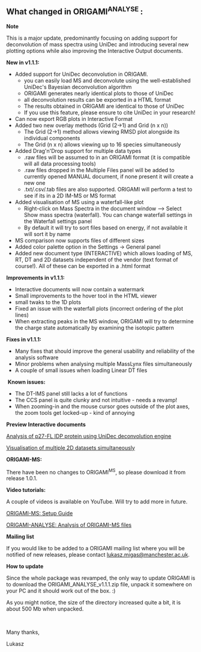 <h2><strong>What changed in ORIGAMI<sup>ANALYSE&nbsp;</sup>:</strong></h2>
<p><strong>Note</strong>&nbsp;</p>
<p>This is a major update, predominantly focusing on adding support for deconvolution of mass spectra using UniDec and introducing several new plotting options while also improving the Interactive Output documents.</p>
<p><strong>New in v1.1.1:</strong></p>
<ul>
<li>Added support for UniDec deconvolution in ORIGAMI. <br />
<ul>
<li>you can easily load MS and deconvolute using the well-established UniDec's Bayesian deconvolution algorithm</li>
<li>ORIGAMI generates nearly identical plots to those of UniDec</li>
<li>all deconvolution results can be exported in a HTML format</li>
<li>The results obtained in ORIGAMI are identical to those of UniDec</li>
<li>If you use this feature, please ensure to cite UniDec in your research!</li>
</ul>
</li>
<li>Can now export RGB plots in Interactive Format</li>
<li>Added two new overlay methods (Grid (2-&gt;1) and Grid (n x n))
<ul>
<li>The Grid (2-&gt;1) method allows viewing RMSD plot alongside its individual components</li>
<li>The Grid (n x n) allows viewing up to 16 species simultaneously</li>
</ul>
</li>
<li>Added Drag'n'Drop support for multiple data types
<ul>
<li>.raw files will be assumed to in an ORIGAMI format (it is compatible will all data processing tools)</li>
<li>.raw files dropped in the Multiple Files panel will be added to currently opened MANUAL document, if none present it will create a new one</li>
<li>.txt/.csv/.tab files are also supported. ORIGAMI will perform a test to see if its in a 2D IM-MS or MS format</li>
</ul>
</li>
<li>Added visualisation of MS using a waterfall-like plot
<ul>
<li>Right-click on Mass Spectra in the document window --&gt; Select Show mass spectra (waterfall). You can change waterfall settings in the Waterfall settings panel</li>
<li>By default it will try to sort files based on energy, if not available it will sort it by name</li>
</ul>
</li>
<li>MS comparison now supports files of different sizes</li>
<li>Added color palette option in the Settings -&gt; General panel</li>
<li>Added new document type (INTERACTIVE) which allows loading of MS, RT, DT and 2D datasets independent of the vendor (text format of course!). All of these can be exported in a .html format</li>
</ul>
<p><strong>Improvements in v1.1.1:</strong></p>
<ul>
<li>Interactive documents will now contain a watermark</li>
<li>Small improvements to the hover tool in the HTML viewer</li>
<li>small twaks to the 1D plots</li>
<li>Fixed an issue with the waterfall plots (incorrect ordering of the plot lines)</li>
<li>When extracting peaks in the MS window, ORIGAMI will try to determine the charge state automatically by examining the isotopic pattern</li>
</ul>
<p><strong>Fixes in v1.1.1:</strong></p>
<ul>
<li>Many fixes that should improve the general usability and reliability of the analysis software</li>
<li>Minor problems when analysing multiple MassLynx files simultaneously</li>
<li>A couple of small issues when loading Linear DT files</li>
</ul>
<p>&nbsp;<strong>Known issues:</strong></p>
<ul>
<li>The DT-IMS panel still lacks a lot of functions</li>
<li>The CCS panel is quite clunky and not intuitive - needs a revamp!</li>
<li>When zooming-in and the mouse cursor goes outside of the plot axes, the zoom tools get locked-up - kind of annoying</li>
</ul>
<p><strong>Preview Interactive documents</strong></p>
<p><a href="http://htmlpreview.github.io/?https://github.com/lukasz-migas/ORIGAMI/blob/master/ORIGAMI_ANALYSE/v1.1.1/p27FL_UniDec.html">Analysis of p27-FL IDP protein using UniDec deconvolution engine</a></p>
<p><a href="http://htmlpreview.github.io/?https://github.com/lukasz-migas/ORIGAMI/blob/master/ORIGAMI_ANALYSE/v1.1.1/prt_interactive_grid.html">Visualisation of multiple 2D datasets simultaneously</a></p>
<p><strong>ORIGAMI-MS:</strong></p>
<p>There have been no changes to ORIGAMI<sup>MS</sup>, so please download it from release 1.0.1.</p>
<p><strong>Video tutorials:</strong></p>
<p>A couple of videos is available on YouTube. Will try to add more in future.</p>
<p><a title="ORIGAMI-MS: Setup Guide" href="https://www.youtube.com/watch?v=XNfM6F_MSb0&amp;list=PLrPB7zfH4WXMYa5CN9qDtl-G-Ax_L6AK8">ORIGAMI-MS: Setup Guide</a></p>
<p><a title="ORIGAMI-ANALYSE: Analysis of ORIGAMI-MS files" href="https://youtu.be/henWSN9tMgQ">ORIGAMI-ANALYSE: Analysis of ORIGAMI-MS files</a></p>
<p><strong>Mailing list</strong></p>
<p>If you would like to be added to a ORIGAMI mailing list where you will be notified of new releases, please contact <a href="mailto:lukasz.migas@manchester.ac.uk">lukasz.migas@manchester.ac.uk</a>.&nbsp;</p>
<p><strong>How to update</strong></p>
<p>Since the whole package was revamped, the only way to update ORIGAMI is to download the ORIGAMI_ANALYSE_v1.1.1.zip file, unpack it somewhere on your PC and it should work out of the box. :)</p>
<p>As you might notice, the size of the directory increased quite a bit, it is about 500 Mb when unpacked.</p>
<p>&nbsp;</p>
<p>Many thanks,</p>
<p>Lukasz</p>
